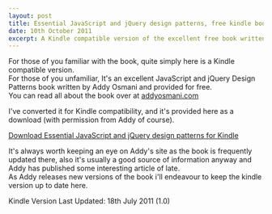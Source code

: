 ```yaml
---
layout: post
title: Essential JavaScript and jQuery design patterns, free kindle book
date: 10th October 2011
excerpt: A Kindle compatible version of the excellent free book written by Addy Osmani
---
```


For those of you familiar with the book, quite simply here is a Kindle compatible version.  
For those of you unfamiliar, It's an excellent JavaScript and jQuery Design Patterns book written by Addy Osmani and provided for free.  
You can read all about the book over at [addyosmani.com](http://addyosmani.com/blog/essentialjsdesignpatterns/)

I've converted it for Kindle compatibility, and it's provided here as a download (with permission from Addy of course).

<a href="/downloads/Essential JavaScript Design Patterns For Beginners - Addy Osmani.mobi" onClick="_gaq.push(['_trackEvent','PDF','Download','AddyOsmaniJavaScriptKindleEBook']); __NAS.trig('DOWNLOAD', {'t':'Addy Osmani JavaScript Kindle eBook'});" target="_blank">Download Essential JavaScript and jQuery design patterns for Kindle</a>  

It's always worth keeping an eye on Addy's site as the book is frequently updated there, also it's usually a good source of information anyway 
and Addy has published some interesting article of late.  
As Addy releases new versions of the book i'll endeavour to keep the kindle version up to date here.

Kindle Version Last Updated: 18th July 2011 (1.0)